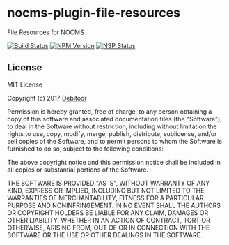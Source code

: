 # nocms-plugin-file-resources
File Resources for NOCMS

[![Build Status](https://travis-ci.org/debitoor/nocms-plugin-file-resources.svg?branch=master)](https://travis-ci.org/debitoor/nocms-plugin-file-resources)
[![NPM Version](https://img.shields.io/npm/v/npm-save-installed.svg)](https://www.npmjs.com/package/nocms-plugin-file-resources)
[![NSP Status](https://nodesecurity.io/orgs/debitoor/projects/7a3d76aa-a822-4451-95fe-a9b574105edb/badge)](https://nodesecurity.io/orgs/debitoor/projects/7a3d76aa-a822-4451-95fe-a9b574105edb)

## License
MIT License

Copyright (c) 2017 [Debitoor](https://debitoor.com/)

Permission is hereby granted, free of charge, to any person obtaining a copy
of this software and associated documentation files (the "Software"), to deal
in the Software without restriction, including without limitation the rights
to use, copy, modify, merge, publish, distribute, sublicense, and/or sell
copies of the Software, and to permit persons to whom the Software is
furnished to do so, subject to the following conditions:

The above copyright notice and this permission notice shall be included in all
copies or substantial portions of the Software.

THE SOFTWARE IS PROVIDED "AS IS", WITHOUT WARRANTY OF ANY KIND, EXPRESS OR
IMPLIED, INCLUDING BUT NOT LIMITED TO THE WARRANTIES OF MERCHANTABILITY,
FITNESS FOR A PARTICULAR PURPOSE AND NONINFRINGEMENT. IN NO EVENT SHALL THE
AUTHORS OR COPYRIGHT HOLDERS BE LIABLE FOR ANY CLAIM, DAMAGES OR OTHER
LIABILITY, WHETHER IN AN ACTION OF CONTRACT, TORT OR OTHERWISE, ARISING FROM,
OUT OF OR IN CONNECTION WITH THE SOFTWARE OR THE USE OR OTHER DEALINGS IN THE
SOFTWARE.
